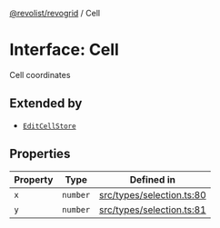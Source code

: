 [@revolist/revogrid](README.md) / Cell

# Interface: Cell

Cell coordinates

## Extended by

- [`EditCellStore`](Interface.EditCellStore.md)

## Properties

| Property | Type | Defined in |
| ------ | ------ | ------ |
| `x` | `number` | [src/types/selection.ts:80](https://github.com/revolist/revogrid/blob/b6cbd022f95d7e046d6bc88abeaf01a3bc067577/src/types/selection.ts#L80) |
| `y` | `number` | [src/types/selection.ts:81](https://github.com/revolist/revogrid/blob/b6cbd022f95d7e046d6bc88abeaf01a3bc067577/src/types/selection.ts#L81) |
